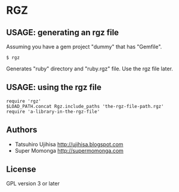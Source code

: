 # RGZ

## USAGE: generating an rgz file

Assuming you have a gem project "dummy" that has "Gemfile".

    $ rgz

Generates "ruby" directory and "ruby.rgz" file. Use the rgz file later.

## USAGE: using the rgz file

    require 'rgz'
    $LOAD_PATH.concat Rgz.include_paths 'the-rgz-file-path.rgz'
    require 'a-library-in-the-rgz-file'

## Authors

* Tatsuhiro Ujihisa <http://ujihisa.blogspot.com>
* Super Momonga <http://supermomonga.com>

## License

GPL version 3 or later

